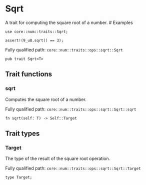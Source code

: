 # Sqrt

A trait for computing the square root of a number.  # Examples
```cairo
use core::num::traits::Sqrt;

assert!(9_u8.sqrt() == 3);
```

Fully qualified path: `core::num::traits::ops::sqrt::Sqrt`

<pre><code class="language-rust">pub trait Sqrt&lt;T&gt;</code></pre>

## Trait functions

### sqrt

Computes the square root of a number.

Fully qualified path: `core::num::traits::ops::sqrt::Sqrt::sqrt`

<pre><code class="language-rust">fn sqrt(self: T) -&gt; Self::Target</code></pre>


## Trait types

### Target

The type of the result of the square root operation.

Fully qualified path: `core::num::traits::ops::sqrt::Sqrt::Target`

<pre><code class="language-rust">type Target;</code></pre>


